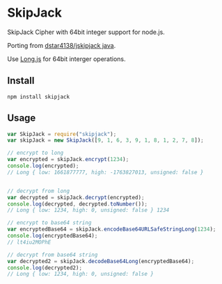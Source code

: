 SkipJack
==========

SkipJack Cipher with 64bit integer support for node.js.

Porting from [dstar4138/jskipjack java](https://github.com/dstar4138/jskipjack).

Use [Long.js](https://github.com/dcodeIO/long.js) for 64bit interger operations.


Install
----------
```shell
npm install skipjack

```


Usage
----------

```javascript
var SkipJack = require("skipjack");
var skipJack = new SkipJack([9, 1, 6, 3, 9, 1, 8, 1, 2, 7, 8]);

// encrypt to long
var encrypted = skipJack.encrypt(1234);
console.log(encrypted);
// Long { low: 1661877777, high: -1763827013, unsigned: false }


// decrypt from long
var decrypted = skipJack.decrypt(encrypted);
console.log(decrypted, decrypted.toNumber());
// Long { low: 1234, high: 0, unsigned: false } 1234

// encrypt to base64 string
var encryptedBase64 = skipJack.encodeBase64URLSafeStringLong(1234);
console.log(encryptedBase64);
// lt4iu2MOPhE

// decrypt from base64 string
var decrypted2 = skipJack.decodeBase64Long(encryptedBase64);
console.log(decrypted2);
// Long { low: 1234, high: 0, unsigned: false }

```
